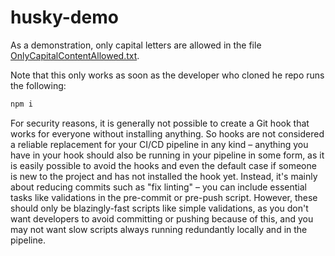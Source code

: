 # husky-demo

As a demonstration, only capital letters are allowed in the file [OnlyCapitalContentAllowed.txt](OnlyCapitalContentAllowed.txt).

Note that this only works as soon as the developer who cloned he repo runs the following:

```sh
npm i
```

For security reasons, it is generally not possible to create a Git hook that works for everyone without installing anything. So hooks are not considered a reliable replacement for your CI/CD pipeline in any kind – anything you have in your hook should also be running in your pipeline in some form, as it is easily possible to avoid the hooks and even the default case if someone is new to the project and has not installed the hook yet. Instead, it's mainly about reducing commits such as "fix linting" – you can include essential tasks like validations in the pre-commit or pre-push script. However, these should only be blazingly-fast scripts like simple validations, as you don't want developers to avoid committing or pushing because of this, and you may not want slow scripts always running redundantly locally and in the pipeline.
